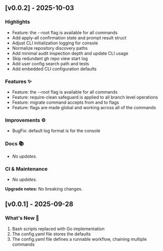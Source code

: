 ## [v0.0.2] - 2025-10-03

### Highlights

- Feature: the --root flag is available for all commands
- Add apply-all confirmation state and prompt result struct
- Adjust CLI initialization logging for console
- Normalize repository discovery paths
- Add minimal audit inspection depth and update CLI usage
- Skip redundant gh repo view start log
- Add user config search path and tests
- Add embedded CLI configuration defaults

### Features ✨

- Feature: the --root flag is available for all commands
- Feature: require-clean safeguard is applied to all branch level operations
- Feature: migrate command accepts from and to flags
- Feature: flags are made global and working across all of the commands

### Improvements ⚙️

- BugFix: default log format is for the console

### Docs 📚

- _No updates._

### CI & Maintenance

- _No updates._

**Upgrade notes:** No breaking changes.

## [v0.0.1] - 2025-09-28

### What's New 🎉

1. Bash scripts replaced with Go implementation
2. The config.yaml file stores the defaults 
3. The config.yaml file defines a runnable workflow, chaining multiple commands